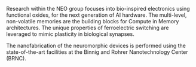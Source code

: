 Research within the NEO group focuses into bio-inspired electronics using functional oxides, for the next generation of AI hardware. The multi-level, non-volatile memories are the building blocks for Compute in Memory architectures. The unique properties of ferroelectric switching are leveraged to mimic plasticity in biological synapses.

The nanofabrication of the neuromorphic devices is performed using the state-of-the-art facilities at the Binnig and Rohrer Nanotechnology Center (BRNC).

